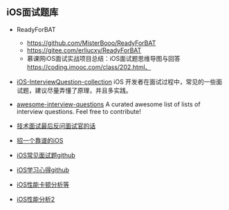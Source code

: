 ## iOS面试题库

* ReadyForBAT
	* https://github.com/MisterBooo/ReadyForBAT
	* https://gitee.com/erliucxy/ReadyForBAT
	* 慕课网iOS面试实战项目总结：iOS面试题思维导图与回答 https://coding.imooc.com/class/202.html、

* [iOS-InterviewQuestion-collection](https://github.com/liberalisman/iOS-InterviewQuestion-collection) iOS 开发者在面试过程中，常见的一些面试题，建议尽量弄懂了原理，并且多实践。
* [awesome-interview-questions](https://github.com/MaximAbramchuck/awesome-interview-questions) A curated awesome list of lists of interview questions. Feel free to contribute!
* [技术面试最后反问面试官的话](https://github.com/yifeikong/reverse-interview-zh)

* [招一个靠谱的iOS](https://github.com/ChenYilong/iOSInterviewQuestions)
* [iOS常见面试题github](https://github.com/liberalisman/iOS-InterviewQuestion-collection)
* [iOS学习心得github](https://github.com/LeoMobileDeveloper/Blogs)
* [iOS性能卡顿分析等](https://github.com/skyming/iOS-Performance-Optimization)
* [iOS性能分析2](https://github.com/gopalkrishnareddy/awesome-iOS-resource)

